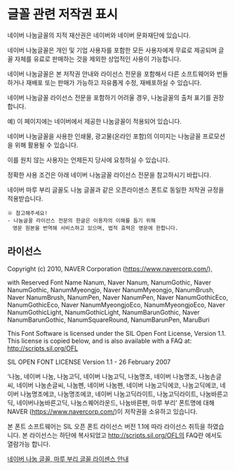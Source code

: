 # 글꼴 관련 저작권 표시

네이버 나눔글꼴의 지적 재산권은 네이버와 네이버 문화재단에 있습니다.  

네이버 나눔글꼴은 개인 및 기업 사용자를 포함한 모든 사용자에게 무료로 제공되며 
글꼴 자체를 유료로 판매하는 것을 제외한 상업적인 사용이 가능합니다.

네이버 나눔글꼴은 본 저작권 안내와 라이선스 전문을 포함해서 
다른 소프트웨어와 번들하거나 재배포 또는 판매가 가능하고 자유롭게 수정, 재배포하실 수 있습니다. 

네이버 나눔글꼴 라이선스 전문을 포함하기 어려울 경우, 
나눔글꼴의 출처 표기를 권장합니다. 

예) 이 페이지에는 네이버에서 제공한 나눔글꼴이 적용되어 있습니다. 

네이버 나눔글꼴을 사용한 인쇄물, 광고물(온라인 포함)의 이미지는 
나눔글꼴 프로모션을 위해 활용될 수 있습니다.

이를 원치 않는 사용자는 언제든지 당사에 요청하실 수 있습니다.

정확한 사용 조건은 아래 네이버 나눔글꼴 라이선스 전문을 참고하시기 바랍니다.

네이버 마루 부리 글꼴도 나눔 글꼴과 같은 오픈라이센스 폰트로 동일한 저작권 규정을 적용받습니다.

```
※ 참고해주세요!
- 나눔글꼴 라이선스 전문의 한글은 이용자의 이해를 돕기 위해 
　영문 원본을 번역해 서비스하고 있으며, 법적 효력은 영문에 한합니다.
 ```

## 라이선스
Copyright (c) 2010, NAVER Corporation (https://www.navercorp.com/),

with Reserved Font Name Nanum, Naver Nanum, NanumGothic, Naver NanumGothic, NanumMyeongjo, Naver NanumMyeongjo, NanumBrush, Naver NanumBrush, NanumPen, Naver NanumPen, Naver NanumGothicEco, NanumGothicEco, Naver NanumMyeongjoEco, NanumMyeongjoEco, Naver NanumGothicLight, NanumGothicLight, NanumBarunGothic, Naver NanumBarunGothic, NanumSquareRound, NanumBarunPen, MaruBuri

This Font Software is licensed under the SIL Open Font License, Version 1.1.
This license is copied below, and is also available with a FAQ at: http://scripts.sil.org/OFL

SIL OPEN FONT LICENSE
Version 1.1 - 26 February 2007 

‘나눔, 네이버 나눔, 나눔고딕, 네이버 나눔고딕, 나눔명조, 네이버 나눔명조, 나눔손글씨, 네이버 나눔손글씨, 나눔펜, 네이버 나눔펜, 네이버 나눔고딕에코, 나눔고딕에코, 네이버 나눔명조에코, 나눔명조에코, 네이버 나눔고딕라이트, 나눔고딕라이트, 나눔바른고딕, 네이버나눔바른고딕, 나눔스퀘어라운드, 나눔바른펜, 마루 부리’ 폰트명에 대해 NAVER (https://www.navercorp.com/)이 저작권을 소유하고 있습니다.


본 폰트 소프트웨어는 SIL 오픈 폰트 라이선스 버전 1.1에 따라 라이선스 취득을 하였습니다.
본 라이선스는 하단에 복사되었고 http://scripts.sil.org/OFL의 FAQ란 에서도 열람가능 합니다.

[네이버 나눔 글꼴, 마루 부리 글꼴 라이센스 안내](https://help.naver.com/support/contents/contents.help?serviceNo=1074&categoryNo=3497)
